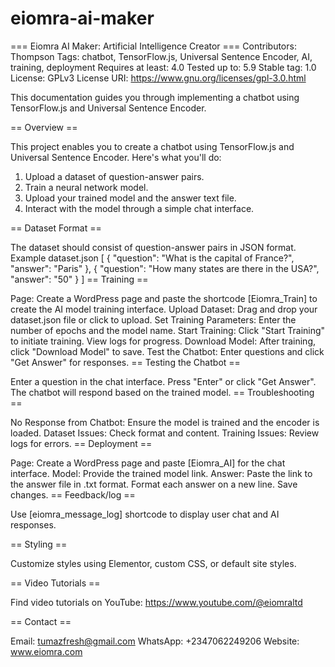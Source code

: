 # eiomra-ai-maker
=== Eiomra AI Maker: Artificial Intelligence Creator ===
Contributors: Thompson
Tags: chatbot, TensorFlow.js, Universal Sentence Encoder, AI, training, deployment
Requires at least: 4.0
Tested up to: 5.9
Stable tag: 1.0
License: GPLv3
License URI: https://www.gnu.org/licenses/gpl-3.0.html

This documentation guides you through implementing a chatbot using TensorFlow.js and Universal Sentence Encoder.

== Overview ==

This project enables you to create a chatbot using TensorFlow.js and Universal Sentence Encoder. Here's what you'll do:
1. Upload a dataset of question-answer pairs.
2. Train a neural network model.
3. Upload your trained model and the answer text file.
4. Interact with the model through a simple chat interface.

== Dataset Format ==

The dataset should consist of question-answer pairs in JSON format.
Example dataset.json
[
    {
        "question": "What is the capital of France?",
        "answer": "Paris"
    },
    {
        "question": "How many states are there in the USA?",
        "answer": "50"
    }
]
== Training ==

Page: Create a WordPress page and paste the shortcode [Eiomra_Train] to create the AI model training interface.
Upload Dataset: Drag and drop your dataset.json file or click to upload.
Set Training Parameters: Enter the number of epochs and the model name.
Start Training: Click "Start Training" to initiate training. View logs for progress.
Download Model: After training, click "Download Model" to save.
Test the Chatbot: Enter questions and click "Get Answer" for responses.
== Testing the Chatbot ==

Enter a question in the chat interface.
Press "Enter" or click "Get Answer".
The chatbot will respond based on the trained model.
== Troubleshooting ==

No Response from Chatbot: Ensure the model is trained and the encoder is loaded.
Dataset Issues: Check format and content.
Training Issues: Review logs for errors.
== Deployment ==

Page: Create a WordPress page and paste [Eiomra_AI] for the chat interface.
Model: Provide the trained model link.
Answer: Paste the link to the answer file in .txt format. Format each answer on a new line.
Save changes.
== Feedback/log ==

Use [eiomra_message_log] shortcode to display user chat and AI responses.

== Styling ==

Customize styles using Elementor, custom CSS, or default site styles.

== Video Tutorials ==

Find video tutorials on YouTube: https://www.youtube.com/@eiomraltd

== Contact ==

Email: tumazfresh@gmail.com
WhatsApp: +2347062249206
Website: www.eiomra.com
